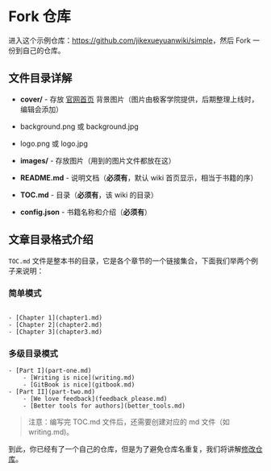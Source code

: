 # Fork 仓库

进入这个示例仓库：<https://github.com/jikexueyuanwiki/simple>，然后 Fork 一份到自己的仓库。

## 文件目录详解

- **cover/** - 存放 [官网首页](http://wiki.jikexueyuan.com/) 背景图片（图片由极客学院提供，后期整理上线时，编辑会添加）
 - background.png 或 background.jpg
 - logo.png 或 logo.jpg
 
- **images/** - 存放图片（用到的图片文件都放在这）

- **README.md** - 说明文档（**必须有**，默认 wiki 首页显示，相当于书籍的序）

- **TOC.md** - 目录（**必须有**，该 wiki 的目录）

- **config.json** - 书籍名称和介绍（**必须有**）

 
## 文章目录格式介绍 

`TOC.md` 文件是整本书的目录，它是各个章节的一个链接集合，下面我们举两个例子来说明：

### 简单模式

```

- [Chapter 1](chapter1.md)
- [Chapter 2](chapter2.md)
- [Chapter 3](chapter3.md)

```

### 多级目录模式

```
- [Part I](part-one.md)
    - [Writing is nice](writing.md)
    - [GitBook is nice](gitbook.md)
- [Part II](part-two.md)
    - [We love feedback](feedback_please.md)
    - [Better tools for authors](better_tools.md)
```

>注意：编写完 TOC.md 文件后，还需要创建对应的 md 文件（如writing.md)。

到此，你已经有了一个自己的仓库，但是为了避免仓库名重复，我们将讲解[修改仓库](start-writing.md)。

```
  


